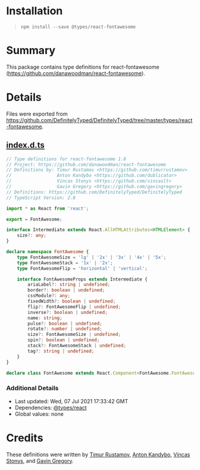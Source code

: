 # Installation
> `npm install --save @types/react-fontawesome`

# Summary
This package contains type definitions for react-fontawesome (https://github.com/danawoodman/react-fontawesome).

# Details
Files were exported from https://github.com/DefinitelyTyped/DefinitelyTyped/tree/master/types/react-fontawesome.
## [index.d.ts](https://github.com/DefinitelyTyped/DefinitelyTyped/tree/master/types/react-fontawesome/index.d.ts)
````ts
// Type definitions for react-fontawesome 1.6
// Project: https://github.com/danawoodman/react-fontawesome
// Definitions by: Timur Rustamov <https://github.com/timurrustamov>
//                 Anton Kandybo <https://github.com/dublicator>
//                 Vincas Stonys <https://github.com/vincaslt>
//                 Gavin Gregory <https://github.com/gavingregory>
// Definitions: https://github.com/DefinitelyTyped/DefinitelyTyped
// TypeScript Version: 2.8

import * as React from 'react';

export = FontAwesome;

interface Intermediate extends React.AllHTMLAttributes<HTMLElement> {
    size?: any;
}

declare namespace FontAwesome {
    type FontAwesomeSize = 'lg' | '2x' | '3x' | '4x' | '5x';
    type FontAwesomeStack = '1x' | '2x';
    type FontAwesomeFlip = 'horizontal' | 'vertical';

    interface FontAwesomeProps extends Intermediate {
        ariaLabel?: string | undefined;
        border?: boolean | undefined;
        cssModule?: any;
        fixedWidth?: boolean | undefined;
        flip?: FontAwesomeFlip | undefined;
        inverse?: boolean | undefined;
        name: string;
        pulse?: boolean | undefined;
        rotate?: number | undefined;
        size?: FontAwesomeSize | undefined;
        spin?: boolean | undefined;
        stack?: FontAwesomeStack | undefined;
        tag?: string | undefined;
    }
}

declare class FontAwesome extends React.Component<FontAwesome.FontAwesomeProps> {}

````

### Additional Details
 * Last updated: Wed, 07 Jul 2021 17:33:42 GMT
 * Dependencies: [@types/react](https://npmjs.com/package/@types/react)
 * Global values: none

# Credits
These definitions were written by [Timur Rustamov](https://github.com/timurrustamov), [Anton Kandybo](https://github.com/dublicator), [Vincas Stonys](https://github.com/vincaslt), and [Gavin Gregory](https://github.com/gavingregory).
